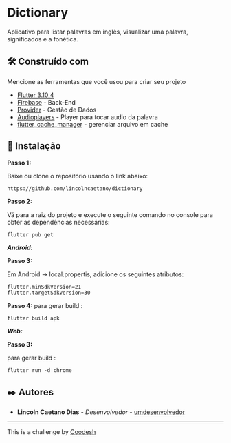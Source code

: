 # Dictionary

Aplicativo para listar palavras em inglês, visualizar uma palavra, significados e a fonética.

## 🛠️ Construído com

Mencione as ferramentas que você usou para criar seu projeto

* [Flutter 3.10.4](https://docs.flutter.dev/release/archive)
* [Firebase](https://firebase.google.com/) - Back-End
* [Provider](https://pub.dev/packages/provider) - Gestão de Dados
* [Audioplayers](https://pub.dev/packages/audioplayers) - Player para tocar audio da palavra
* [flutter_cache_manager](https://pub.dev/packages/flutter_cache_manager) - gerenciar arquivo em cache


## 🚀 Instalação

**Passo 1:**

Baixe ou clone o repositório usando o link abaixo:

```
https://github.com/lincolncaetano/dictionary
```

**Passo 2:**

Vá para a raiz do projeto e execute o seguinte comando no console para obter as dependências necessárias:

```
flutter pub get 
```

***Android:***

**Passo 3:**

Em Android -> local.propertis, adicione os seguintes atributos:

```
flutter.minSdkVersion=21
flutter.targetSdkVersion=30
```

**Passo 4:**
para gerar build :

```
flutter build apk
```

***Web:***

**Passo 3:**

para gerar build :

```
flutter run -d chrome
```


## ✒️ Autores

* **Lincoln Caetano Dias** - *Desenvolvedor* - [umdesenvolvedor](https://github.com/linkParaPerfil)


---

This is a challenge by [Coodesh](https://coodesh.com/)
